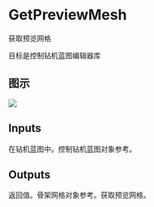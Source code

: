 # GetPreviewMesh

获取预览网格

目标是控制钻机蓝图编辑器库

## 图示

![]($-20221218-18323611.png)

## Inputs

在钻机蓝图中。控制钻机蓝图对象参考。 

## Outputs

返回值。骨架网格对象参考。获取预览网格。
